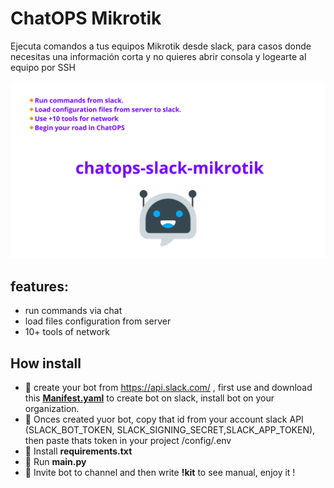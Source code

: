 # ChatOPS Mikrotik

Ejecuta comandos a tus equipos Mikrotik desde slack, para casos donde necesitas una información corta y no quieres abrir consola y logearte al equipo por SSH

![Logo-presentation !](./chatops-slack-mikrotik.png)

## features:

- run commands via chat
- load files configuration from server
- 10+ tools of network

## How install

- 🔰 create your bot from https://api.slack.com/ , first use and download this **[Manifest.yaml](https://drive.google.com/file/d/1DHANRDzVD3Tcmv84F_Ao6eLF3_VUmklP/view?usp=sharing)** to create bot on slack, install bot on your organization.
- 🔰 Onces created yuor bot, copy that id from your account slack API (SLACK_BOT_TOKEN, SLACK_SIGNING_SECRET,SLACK_APP_TOKEN), then paste thats token in your project /config/.env
- 🔰 Install **requirements.txt**
- 🔰 Run **main.py**
- 🔰 Invite bot to channel and then write **!kit** to see manual, enjoy it !

